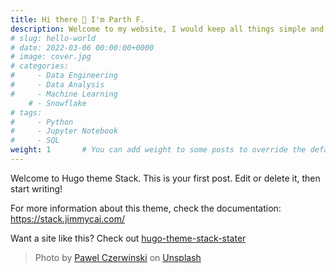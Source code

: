 ```yaml
---
title: Hi there 👋 I'm Parth F.
description: Welcome to my website, I would keep all things simple and compact to maximize your time we wer uprised by your presnece
# slug: hello-world
# date: 2022-03-06 00:00:00+0000
# image: cover.jpg
# categories:
#     - Data Engineering
#     - Data Analysis
#     - Machine Learning
    # - Snowflake
# tags:
#     - Python
#     - Jupyter Notebook
#     - SQL
weight: 1       # You can add weight to some posts to override the default sorting (date descending)
---
```


Welcome to Hugo theme Stack. This is your first post. Edit or delete it, then start writing!

For more information about this theme, check the documentation: https://stack.jimmycai.com/

Want a site like this? Check out [hugo-theme-stack-stater](https://github.com/CaiJimmy/hugo-theme-stack-starter)

> Photo by [Pawel Czerwinski](https://unsplash.com/@pawel_czerwinski) on [Unsplash](https://unsplash.com/)